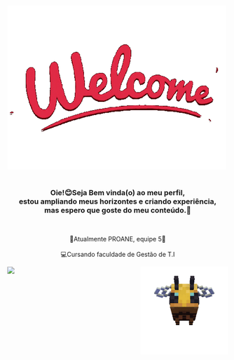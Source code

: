 <div align="center" height="300vh">
  <a height="200vh" href="giithub img/welcome-images-server.gif"><img src="giithub img/welcome-images-server.gif?font=Inter&weight=300&size=15&pause=1000&color=52796F&center=true&vCenter=true&random=false&width=100vh&lines=%F0%9D%9C%97%F0%9D%9C%9A+Welcome+to+my+profile!+%E2%8A%B9+%E0%A3%AA+%CB%96" alt="Typing SVG" /></a>
<img  alt="" src="./images/header_github.gif">
</div>


<div align="center">
<br> <h3> Oie!😊Seja Bem vinda(o) ao meu perfil, <br> estou ampliando meus horizontes e criando experiência,<br> mas espero que goste do meu conteúdo.🥰 </h3> <br>
</div>

 
<div >
<p align= "center"> 💙Atualmente PROANE, equipe 5💙<br>
<br>💻Cursando faculdade de Gestão de T.I </p>
  <img align="right" height="200vh" src="giithub img/bee minecraft.gif"  />
</div>



<picture>
  <source
    srcset="https://github-readme-stats.vercel.app/api?username=Ni15Marcondess&show_icons=true&theme=tokyonight"
    media="(prefers-color-scheme: dark)"
  />
  <source
    srcset="https://github-readme-stats.vercel.app/api?username=anuraghazra&show_icons=true"
    media="(prefers-color-scheme: light), (prefers-color-scheme: no-preference)"
  />
  <img src="https://github-readme-stats.vercel.app/api?username=anuraghazra&show_icons=true" />
</picture>


